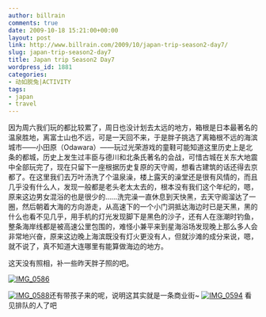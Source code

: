 ```yaml
---
author: billrain
comments: true
date: 2009-10-18 15:21:00+00:00
layout: post
link: http://www.billrain.com/2009/10/japan-trip-season2-day7/
slug: japan-trip-season2-day7
title: Japan trip Season2 Day7
wordpress_id: 1881
categories:
- 动如脱兔|ACTIVITY
tags:
- japan
- travel
---
```


因为周六我们玩的都比较累了，周日也没计划去太远的地方，箱根是日本最著名的温泉胜地，离富士山也不远，可是一天回不来，于是胖子挑选了离箱根不远的海滨城市——小田原（Odawara）——玩过光荣游戏的童鞋可能知道这里历史上是北条的都城，历史上发生过丰臣与德川和北条氏著名的会战，可惜古城在关东大地震中全部玩完了，现在只留下一座根据历史复原的天守阁，想看古建筑的话还得去京都了。在这里我们去万叶汤洗了个温泉澡，楼上露天的澡堂还是很有风情的，而且几乎没有什么人，发现一般都是老头老太太去的，根本没有我们这个年纪的，嗯，原来这边男女混浴的也是很少的……洗完澡一直休息到天快黑，去天守阁溜达了一圈，然后朝着大海的方向游走，从高速下的一个小门洞抵达海边时已是天黑，黑的什么也看不见几乎，用手机的灯光发现脚下是黑色的沙子，还有人在涨潮时钓鱼，整条海岸线都是被高速公里包围的，难怪小兼平来到星海浴场发现晚上那么多人会非常地兴奋，原来这边晚上海滨既没有灯火更没有人，但就沙滩的成分来说，嗯，就不说了，真不知道大连哪里有能算做海边的地方。

 

这天没有照相，补一些昨天胖子照的吧。

 

[![IMG_0586](http://www.billrain.com/wp-content/uploads/2009/10/IMG_0586_thumb.jpg)](http://www.billrain.com/wp-content/uploads/2009/10/IMG_0586.jpg)

 

[![IMG_0588](http://www.billrain.com/wp-content/uploads/2009/10/IMG_0588_thumb.jpg)](http://www.billrain.com/wp-content/uploads/2009/10/IMG_0588.jpg)还有带孩子来的呢，说明这其实就是一条商业街~ [![IMG_0594](http://www.billrain.com/wp-content/uploads/2009/10/IMG_0594_thumb.jpg)](http://www.billrain.com/wp-content/uploads/2009/10/IMG_0594.jpg) 看见排队的人了吧
